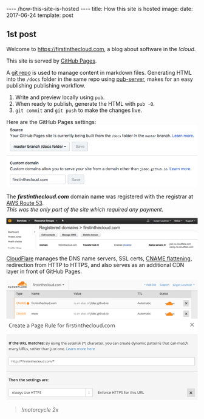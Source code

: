 ---- /how-this-site-is-hosted ----
title: How this site is hosted
image:
date: 2017-06-24
template: post

## 1st post

Welcome to https://firstinthecloud.com, a blog about software in the _!cloud_.

This site is served by [GitHub Pages](https://help.github.com/articles/what-is-github-pages/).

A [git repo](https://github.com/jldec/firstinthecloud.com) is used to manage content in markdown files. Generating HTML into the `/docs` folder in the same repo using [pub-server](https://github.com/jldec/pub-server), makes for an easy publishing publishing workflow.

1. Write and preview locally using `pub`.
2. When ready to publish, generate the HTML with `pub -O`.
3. `git commit` and `git push` to make the changes live.

Here are the GitHub Pages settings:  
![Github Pages Settings](/images/gh-pages-settings.png)

The **_firstinthecloud.com_** domain name was registered with the registrar at [AWS Route 53](https://aws.amazon.com/route53/).  
_This was the only part of the site which required any payment._

![Route 53 Domain](/images/route-53.png)

[CloudFlare](https://www.cloudflare.com) manages the DNS name servers, SSL certs, [CNAME flattening](https://blog.cloudflare.com/introducing-cname-flattening-rfc-compliant-cnames-at-a-domains-root/), redirection from HTTP to HTTPS, and also serves as an additional CDN layer in front of GitHub Pages.

![Cloudflare DNS](/images/cloudflare-dns.png)
![Cloudflare Pagerule](/images/cloudflare-pagerule.png)

> _!motorcycle 2x_
